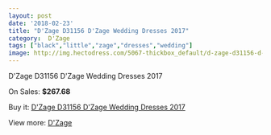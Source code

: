 ```yaml
---
layout: post
date: '2018-02-23'
title: "D'Zage D31156 D'Zage Wedding Dresses 2017"
category:  D'Zage
tags: ["black","little","zage","dresses","wedding"]
image: http://img.hectodress.com/5067-thickbox_default/d-zage-d31156-d-zage-wedding-dresses-2013.jpg
---
```

D'Zage D31156 D'Zage Wedding Dresses 2017

On Sales: **$267.68**
<a href="https://www.hectodress.com/-d-zage/2564-d-zage-d31156-d-zage-wedding-dresses-2013.html"><amp-img layout="responsive" width="600" height="600" src="//img.hectodress.com/5067-thickbox_default/d-zage-d31156-d-zage-wedding-dresses-2013.jpg" alt="D'Zage D31156 D'Zage Wedding Dresses 2017 0" /></a>
<a href="https://www.hectodress.com/-d-zage/2564-d-zage-d31156-d-zage-wedding-dresses-2013.html"><amp-img layout="responsive" width="600" height="600" src="//img.hectodress.com/5068-thickbox_default/d-zage-d31156-d-zage-wedding-dresses-2013.jpg" alt="D'Zage D31156 D'Zage Wedding Dresses 2017 1" /></a>

Buy it: [D'Zage D31156 D'Zage Wedding Dresses 2017](https://www.hectodress.com/-d-zage/2564-d-zage-d31156-d-zage-wedding-dresses-2013.html "D'Zage D31156 D'Zage Wedding Dresses 2017")

View more: [ D'Zage](https://www.hectodress.com/44--d-zage " D'Zage")